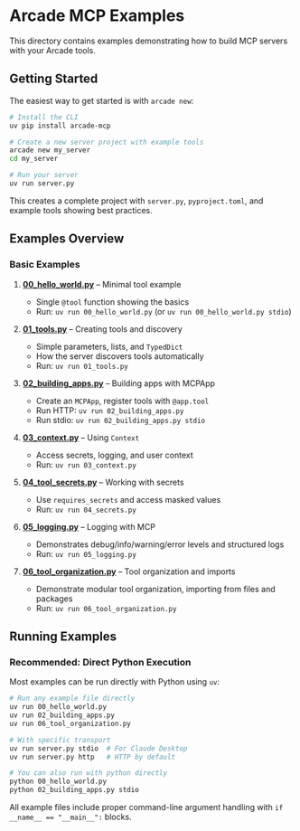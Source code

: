 # Arcade MCP Examples

This directory contains examples demonstrating how to build MCP servers with your Arcade tools.

## Getting Started

The easiest way to get started is with `arcade new`:

```bash
# Install the CLI
uv pip install arcade-mcp

# Create a new server project with example tools
arcade new my_server
cd my_server

# Run your server
uv run server.py
```

This creates a complete project with `server.py`, `pyproject.toml`, and example tools showing best practices.

## Examples Overview

### Basic Examples

1. **[00_hello_world.py](00_hello_world.py)** – Minimal tool example
   - Single `@tool` function showing the basics
   - Run: `uv run 00_hello_world.py` (or `uv run 00_hello_world.py stdio`)

2. **[01_tools.py](01_tools.py)** – Creating tools and discovery
   - Simple parameters, lists, and `TypedDict`
   - How the server discovers tools automatically
   - Run: `uv run 01_tools.py`

3. **[02_building_apps.py](02_building_apps.py)** – Building apps with MCPApp
   - Create an `MCPApp`, register tools with `@app.tool`
   - Run HTTP: `uv run 02_building_apps.py`
   - Run stdio: `uv run 02_building_apps.py stdio`

4. **[03_context.py](03_context.py)** – Using `Context`
   - Access secrets, logging, and user context
   - Run: `uv run 03_context.py`

5. **[04_tool_secrets.py](04_secrets.py)** – Working with secrets
   - Use `requires_secrets` and access masked values
   - Run: `uv run 04_secrets.py`

6. **[05_logging.py](05_logging.py)** – Logging with MCP
   - Demonstrates debug/info/warning/error levels and structured logs
   - Run: `uv run 05_logging.py`

7. **[06_tool_organization.py](06_tool_organization.py)** – Tool organization and imports
   - Demonstrate modular tool organization, importing from files and packages
   - Run: `uv run 06_tool_organization.py`

## Running Examples

### Recommended: Direct Python Execution

Most examples can be run directly with Python using `uv`:

```bash
# Run any example file directly
uv run 00_hello_world.py
uv run 02_building_apps.py
uv run 06_tool_organization.py

# With specific transport
uv run server.py stdio  # For Claude Desktop
uv run server.py http   # HTTP by default

# You can also run with python directly
python 00_hello_world.py
python 02_building_apps.py stdio
```

All example files include proper command-line argument handling with `if __name__ == "__main__":` blocks.
